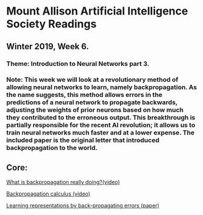 # Mount Allison Artificial Intelligence Society Readings
## Winter 2019, Week 6.

### Theme: Introduction to Neural Networks part 3.
### Note: This week we will look at a revolutionary method of allowing neural networks to learn, namely backpropagation. As the name suggests, this method allows errors in the predictions of a neural network to propagate backwards, adjusting the weights of prior neurons based on how much they contributed to the erroneous output. This breakthrough is partially responsible for the recent AI revolution; it allows us to train neural networks much faster and at a lower expense. The included paper is the original letter that introduced backpropagation to the world.

## Core:
[What is backpropagation really doing?(video)](https://www.youtube.com/watch?v=Ilg3gGewQ5U&list=PLZHQObOWTQDNU6R1_67000Dx_ZCJB-3pi&index=3)

[Backpropagation calculus (video)](https://www.youtube.com/watch?v=tIeHLnjs5U8&list=PLZHQObOWTQDNU6R1_67000Dx_ZCJB-3pi&index=4)

[Learning representations by back-propagating errors (paper)](https://www.iro.umontreal.ca/~vincentp/ift3395/lectures/backprop_old.pdf)
